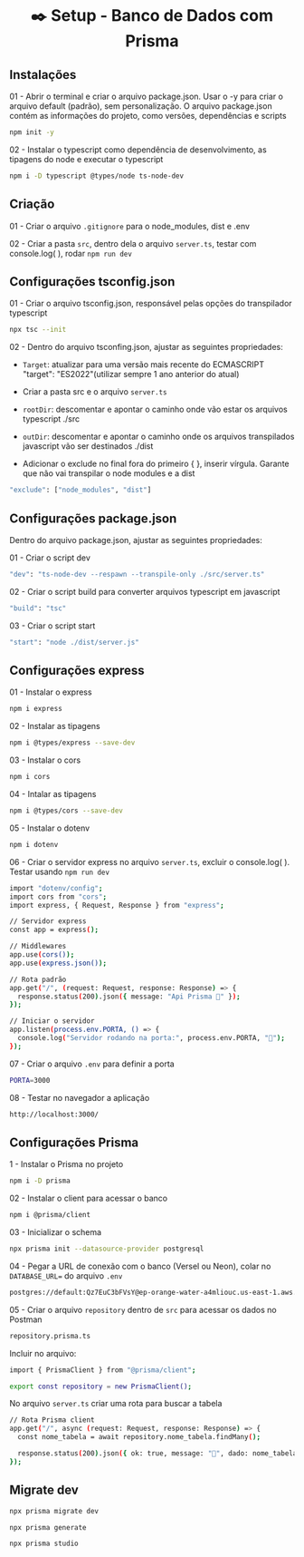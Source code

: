 <h1 align="center">✒️ Setup - Banco de Dados com Prisma</h1>

## Instalações

01 - Abrir o terminal e criar o arquivo package.json. Usar o -y para criar o arquivo default (padrão), sem personalização. O arquivo package.json contém as informações do projeto, como versões, dependências e scripts

```bash
npm init -y
```

02 - Instalar o typescript como dependência de desenvolvimento, as tipagens do node e executar o typescript

```bash
npm i -D typescript @types/node ts-node-dev
```

## Criação

01 - Criar o arquivo `.gitignore` para o node_modules, dist e .env

02 - Criar a pasta `src`, dentro dela o arquivo `server.ts`, testar com console.log( ), rodar `npm run dev `

## Configurações tsconfig.json

01 - Criar o arquivo tsconfig.json, responsável pelas opções do transpilador typescript

```bash
npx tsc --init
```

02 - Dentro do arquivo tsconfing.json, ajustar as seguintes propriedades:

- `Target`: atualizar para uma versão mais recente do ECMASCRIPT "target": "ES2022"(utilizar sempre 1 ano anterior do atual)

- Criar a pasta src e o arquivo `server.ts`
- `rootDir`: descomentar e apontar o caminho onde vão estar os arquivos typescript ./src

- `outDir`: descomentar e apontar o caminho onde os arquivos transpilados javascript vão ser destinados ./dist

- Adicionar o exclude no final fora do primeiro { }, inserir vírgula. Garante que não vai transpilar o node modules e a dist

```bash
"exclude": ["node_modules", "dist"]
```

## Configurações package.json

Dentro do arquivo package.json, ajustar as seguintes propriedades:

01 - Criar o script dev

```bash
"dev": "ts-node-dev --respawn --transpile-only ./src/server.ts"
```

02 - Criar o script build para converter arquivos typescript em javascript

```bash
"build": "tsc"
```

03 - Criar o script start

```bash
"start": "node ./dist/server.js"
```

## Configurações express

01 - Instalar o express

```bash
npm i express
```

02 - Instalar as tipagens

```bash
npm i @types/express --save-dev
```

03 - Instalar o cors

```bash
npm i cors
```

04 - Intalar as tipagens

```bash
npm i @types/cors --save-dev
```

05 - Instalar o dotenv

```bash
npm i dotenv
```

06 - Criar o servidor express no arquivo `server.ts`, excluir o console.log( ). Testar usando `npm run dev`

```bash
import "dotenv/config";
import cors from "cors";
import express, { Request, Response } from "express";

// Servidor express
const app = express();

// Middlewares
app.use(cors());
app.use(express.json());

// Rota padrão
app.get("/", (request: Request, response: Response) => {
  response.status(200).json({ message: "Api Prisma 💛" });
});

// Iniciar o servidor
app.listen(process.env.PORTA, () => {
  console.log("Servidor rodando na porta:", process.env.PORTA, "💛");
});
```

07 - Criar o arquivo `.env` para definir a porta

```bash
PORTA=3000
```

08 - Testar no navegador a aplicação

```bash
http://localhost:3000/
```

## Configurações Prisma

1 - Instalar o Prisma no projeto

```bash
npm i -D prisma
```

02 - Instalar o client para acessar o banco

```bash
npm i @prisma/client
```

03 - Inicializar o schema

```bash
npx prisma init --datasource-provider postgresql
```

04 - Pegar a URL de conexão com o banco (Versel ou Neon), colar no `DATABASE_URL=` do arquivo `.env`

```bash
postgres://default:Qz7EuC3bFVsY@ep-orange-water-a4mliouc.us-east-1.aws.neon.tech:5432/verceldb
```

05 - Criar o arquivo `repository` dentro de `src` para acessar os dados no Postman

```bash
repository.prisma.ts
```
Incluir no arquivo:

```bash
import { PrismaClient } from "@prisma/client";

export const repository = new PrismaClient();
```

No arquivo `server.ts` criar uma rota para buscar a tabela

```bash
// Rota Prisma client
app.get("/", async (request: Request, response: Response) => {
  const nome_tabela = await repository.nome_tabela.findMany();

  response.status(200).json({ ok: true, message: "💛", dado: nome_tabela });
});
```



## Migrate dev

```bash
npx prisma migrate dev
```
```bash
npx prisma generate
```
```bash
npx prisma studio
```
